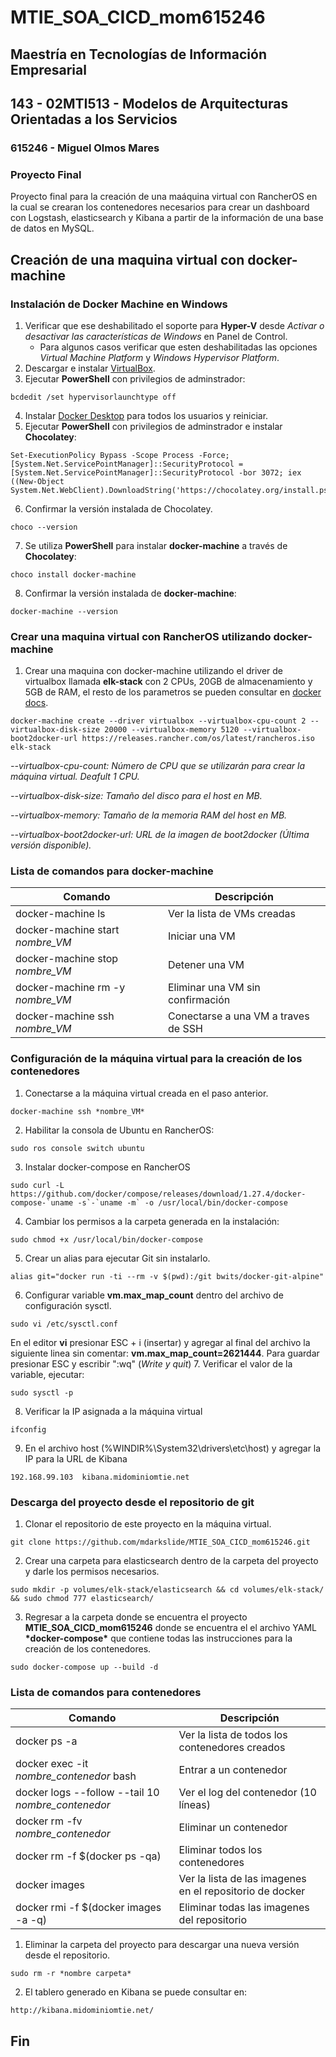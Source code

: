 # MTIE_SOA_CICD_mom615246
## Maestría en Tecnologías de Información Empresarial
## 143 - 02MTI513 - Modelos de Arquitecturas Orientadas a los Servicios
### 615246 - Miguel Olmos Mares 
### Proyecto Final

Proyecto final para la creación de una maáquina virtual con RancherOS en la cual se crearan los contenedores necesarios para crear un dashboard con Logstash, elasticsearch y Kibana a partir de la información de una base de datos en MySQL.

## Creación de una maquina virtual con docker-machine
### Instalación de Docker Machine en Windows
1. Verificar que ese deshabilitado el soporte para **Hyper-V** desde *Activar o desactivar las características de Windows* en Panel de Control. 
   - Para algunos casos verificar que esten deshabilitadas las opciones *Virtual Machine Platform* y *Windows Hypervisor Platform*. 
2. Descargar e instalar [VirtualBox](https://www.virtualbox.org/wiki/Downloads). 
3. Ejecutar **PowerShell** con privilegios de adminstrador: 
``` 
bcdedit /set hypervisorlaunchtype off 
``` 
4. Instalar [Docker Desktop](https://www.docker.com/products/docker-desktop) para todos los usuarios y reiniciar.
5. Ejecutar **PowerShell** con privilegios de adminstrador e instalar **Chocolatey**: 
``` 
Set-ExecutionPolicy Bypass -Scope Process -Force; [System.Net.ServicePointManager]::SecurityProtocol = [System.Net.ServicePointManager]::SecurityProtocol -bor 3072; iex ((New-Object System.Net.WebClient).DownloadString('https://chocolatey.org/install.ps1')) 
``` 
6. Confirmar la versión instalada de Chocolatey. 
``` 
choco --version
``` 
7. Se utiliza **PowerShell** para instalar **docker-machine** a través de **Chocolatey**: 
``` 
choco install docker-machine 
``` 
8. Confirmar la versión instalada de **docker-machine**: 
``` 
docker-machine --version 
``` 
### Crear una maquina virtual con RancherOS utilizando docker-machine
1. Crear una maquina con docker-machine utilizando el driver de virtualbox llamada **elk-stack** con 2 CPUs, 20GB de almacenamiento y 5GB de RAM, el resto de los parametros se pueden consultar en [docker docs](http://docs.docker.oeynet.com/machine/drivers/virtualbox/#options). 
``` 
docker-machine create --driver virtualbox --virtualbox-cpu-count 2 --virtualbox-disk-size 20000 --virtualbox-memory 5120 --virtualbox-boot2docker-url https://releases.rancher.com/os/latest/rancheros.iso elk-stack
``` 
_--virtualbox-cpu-count: Número de CPU que se utilizarán para crear la máquina virtual. Deafult 1 CPU._ 
 
_--virtualbox-disk-size: Tamaño del disco para el host en MB._ 
 
_--virtualbox-memory: Tamaño de la memoria RAM del host en MB._ 
 
_--virtualbox-boot2docker-url: URL de la imagen de boot2docker (Última versión disponible)._ 
 
### Lista de comandos para docker-machine
Comando | Descripción
------------ | -------------
docker-machine ls | Ver la lista de VMs creadas
docker-machine start *nombre_VM* | Iniciar una VM
docker-machine stop *nombre_VM* | Detener una VM
docker-machine rm -y *nombre_VM* | Eliminar una VM sin confirmación
docker-machine ssh *nombre_VM* | Conectarse a una VM a traves de SSH

### Configuración de la máquina virtual para la creación de los contenedores 
1. Conectarse a la máquina virtual creada en el paso anterior. 
``` 
docker-machine ssh *nombre_VM* 
``` 
2. Habilitar la consola de Ubuntu en RancherOS:
``` 
sudo ros console switch ubuntu 
``` 
3. Instalar docker-compose en RancherOS
``` 
sudo curl -L https://github.com/docker/compose/releases/download/1.27.4/docker-compose-`uname -s`-`uname -m` -o /usr/local/bin/docker-compose
``` 
4. Cambiar los permisos a la carpeta generada en la instalación:
```
sudo chmod +x /usr/local/bin/docker-compose
```
5. Crear un alias para ejecutar Git sin instalarlo. 
``` 
alias git="docker run -ti --rm -v $(pwd):/git bwits/docker-git-alpine" 
``` 
6. Configurar variable **vm.max_map_count** dentro del archivo de configuración sysctl. 
``` 
sudo vi /etc/sysctl.conf 
``` 
En el editor **vi** presionar ESC + i (insertar) y agregar al final del archivo la siguiente linea sin comentar: 
**vm.max_map_count=2621444**. 
Para guardar presionar ESC y escribir ":wq" (*Write y quit*)
7. Verificar el valor de la variable, ejecutar:
``` 
sudo sysctl -p 
``` 
8. Verificar la IP asignada a la máquina virtual
``` 
ifconfig 
``` 
9. En el archivo host (%WINDIR%\\System32\drivers\etc\host) y agregar la IP para la URL de Kibana
``` 
192.168.99.103	kibana.midominiomtie.net
``` 
### Descarga del proyecto desde el repositorio de git
1. Clonar el repositorio de este proyecto en la máquina virtual. 
``` 
git clone https://github.com/mdarkslide/MTIE_SOA_CICD_mom615246.git
``` 
2. Crear una carpeta para elasticsearch dentro de la carpeta del proyecto y darle los permisos necesarios. 
``` 
sudo mkdir -p volumes/elk-stack/elasticsearch && cd volumes/elk-stack/ && sudo chmod 777 elasticsearch/ 
``` 
3. Regresar a la carpeta donde se encuentra el proyecto **MTIE_SOA_CICD_mom615246** donde se encuentra el  el archivo YAML **\*docker-compose\*** que contiene todas las instrucciones para la creación de los contenedores. 
``` 
sudo docker-compose up --build -d 
``` 
### Lista de comandos para contenedores
Comando | Descripción
------------ | -------------
docker ps -a | Ver la lista de todos los contenedores creados
docker exec -it *nombre_contenedor* bash | Entrar a un contenedor
docker logs --follow --tail 10 *nombre_contenedor* | Ver el log del contenedor (10 líneas)
docker rm -fv *nombre_contenedor* | Eliminar un contenedor
docker rm -f $(docker ps -qa) | Eliminar todos los contenedores
docker images | Ver la lista de las imagenes en el repositorio de docker
docker rmi -f $(docker images -a -q) | Eliminar todas las imagenes del repositorio

1. Eliminar la carpeta del proyecto para descargar una nueva versión desde el repositorio.
``` 
sudo rm -r *nombre carpeta*
``` 
2. El tablero generado en Kibana se puede consultar en:
``` 
http://kibana.midominiomtie.net/
``` 
## Fin